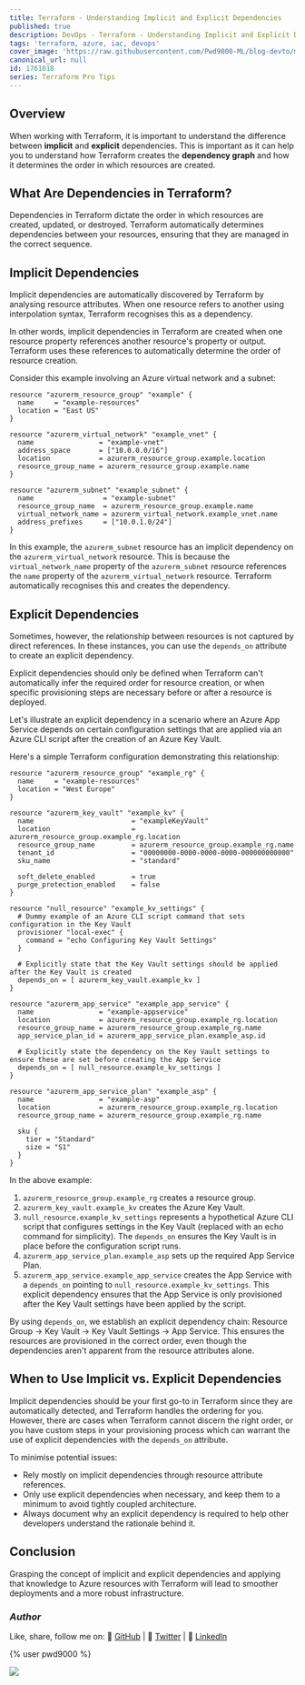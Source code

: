 ```yaml
---
title: Terraform - Understanding Implicit and Explicit Dependencies
published: true
description: DevOps - Terraform - Understanding Implicit and Explicit Dependencies
tags: 'terraform, azure, iac, devops'
cover_image: 'https://raw.githubusercontent.com/Pwd9000-ML/blog-devto/main/posts/2024/DevOps-Terraform-Implicit-Explicit-Dependency/assets/main-tf-tips.png'
canonical_url: null
id: 1761018
series: Terraform Pro Tips
---
```


## Overview

When working with Terraform, it is important to understand the difference between **implicit** and **explicit** dependencies. This is important as it can help you to understand how Terraform creates the **dependency graph** and how it determines the order in which resources are created.

## What Are Dependencies in Terraform?

Dependencies in Terraform dictate the order in which resources are created, updated, or destroyed. Terraform automatically determines dependencies between your resources, ensuring that they are managed in the correct sequence.

## Implicit Dependencies

Implicit dependencies are automatically discovered by Terraform by analysing resource attributes. When one resource refers to another using interpolation syntax, Terraform recognises this as a dependency.

In other words, implicit dependencies in Terraform are created when one resource property references another resource's property or output. Terraform uses these references to automatically determine the order of resource creation.

Consider this example involving an Azure virtual network and a subnet:

```hcl
resource "azurerm_resource_group" "example" {
  name     = "example-resources"
  location = "East US"
}

resource "azurerm_virtual_network" "example_vnet" {
  name                = "example-vnet"
  address_space       = ["10.0.0.0/16"]
  location            = azurerm_resource_group.example.location
  resource_group_name = azurerm_resource_group.example.name
}

resource "azurerm_subnet" "example_subnet" {
  name                 = "example-subnet"
  resource_group_name  = azurerm_resource_group.example.name
  virtual_network_name = azurerm_virtual_network.example_vnet.name
  address_prefixes     = ["10.0.1.0/24"]
}
```

In this example, the `azurerm_subnet` resource has an implicit dependency on the `azurerm_virtual_network` resource. This is because the `virtual_network_name` property of the `azurerm_subnet` resource references the `name` property of the `azurerm_virtual_network` resource. Terraform automatically recognises this and creates the dependency.

## Explicit Dependencies

Sometimes, however, the relationship between resources is not captured by direct references. In these instances, you can use the `depends_on` attribute to create an explicit dependency.

Explicit dependencies should only be defined when Terraform can't automatically infer the required order for resource creation, or when specific provisioning steps are necessary before or after a resource is deployed.

Let's illustrate an explicit dependency in a scenario where an Azure App Service depends on certain configuration settings that are applied via an Azure CLI script after the creation of an Azure Key Vault.

Here's a simple Terraform configuration demonstrating this relationship:

```hcl
resource "azurerm_resource_group" "example_rg" {
  name     = "example-resources"
  location = "West Europe"
}

resource "azurerm_key_vault" "example_kv" {
  name                        = "exampleKeyVault"
  location                    = azurerm_resource_group.example_rg.location
  resource_group_name         = azurerm_resource_group.example_rg.name
  tenant_id                   = "00000000-0000-0000-0000-000000000000"
  sku_name                    = "standard"

  soft_delete_enabled         = true
  purge_protection_enabled    = false
}

resource "null_resource" "example_kv_settings" {
  # Dummy example of an Azure CLI script command that sets configuration in the Key Vault
  provisioner "local-exec" {
    command = "echo Configuring Key Vault Settings"
  }

  # Explicitly state that the Key Vault settings should be applied after the Key Vault is created
  depends_on = [ azurerm_key_vault.example_kv ]
}

resource "azurerm_app_service" "example_app_service" {
  name                = "example-appservice"
  location            = azurerm_resource_group.example_rg.location
  resource_group_name = azurerm_resource_group.example_rg.name
  app_service_plan_id = azurerm_app_service_plan.example_asp.id

  # Explicitly state the dependency on the Key Vault settings to ensure these are set before creating the App Service
  depends_on = [ null_resource.example_kv_settings ]
}

resource "azurerm_app_service_plan" "example_asp" {
  name                = "example-asp"
  location            = azurerm_resource_group.example_rg.location
  resource_group_name = azurerm_resource_group.example_rg.name

  sku {
    tier = "Standard"
    size = "S1"
  }
}
```

In the above example:

1. `azurerm_resource_group.example_rg` creates a resource group.
2. `azurerm_key_vault.example_kv` creates the Azure Key Vault.
3. `null_resource.example_kv_settings` represents a hypothetical Azure CLI script that configures settings in the Key Vault (replaced with an echo command for simplicity). The `depends_on` ensures the Key Vault is in place before the configuration script runs.
4. `azurerm_app_service_plan.example_asp` sets up the required App Service Plan.
5. `azurerm_app_service.example_app_service` creates the App Service with a `depends_on` pointing to `null_resource.example_kv_settings`. This explicit dependency ensures that the App Service is only provisioned after the Key Vault settings have been applied by the script.

By using `depends_on`, we establish an explicit dependency chain: Resource Group -> Key Vault -> Key Vault Settings -> App Service. This ensures the resources are provisioned in the correct order, even though the dependencies aren't apparent from the resource attributes alone.

## When to Use Implicit vs. Explicit Dependencies

Implicit dependencies should be your first go-to in Terraform since they are automatically detected, and Terraform handles the ordering for you. However, there are cases when Terraform cannot discern the right order, or you have custom steps in your provisioning process which can warrant the use of explicit dependencies with the `depends_on` attribute.

To minimise potential issues:

- Rely mostly on implicit dependencies through resource attribute references.
- Only use explicit dependencies when necessary, and keep them to a minimum to avoid tightly coupled architecture.
- Always document why an explicit dependency is required to help other developers understand the rationale behind it.

## Conclusion

Grasping the concept of implicit and explicit dependencies and applying that knowledge to Azure resources with Terraform will lead to smoother deployments and a more robust infrastructure.

### _Author_

Like, share, follow me on: :octopus: [GitHub](https://github.com/Pwd9000-ML) | :penguin: [Twitter](https://twitter.com/pwd9000) | :space_invader: [LinkedIn](https://www.linkedin.com/in/marcel-l-61b0a96b/)

{% user pwd9000 %}

<a href="https://www.buymeacoffee.com/pwd9000"><img src="https://img.buymeacoffee.com/button-api/?text=Buy me a coffee&emoji=&slug=pwd9000&button_colour=FFDD00&font_colour=000000&font_family=Cookie&outline_colour=000000&coffee_colour=ffffff"></a>
